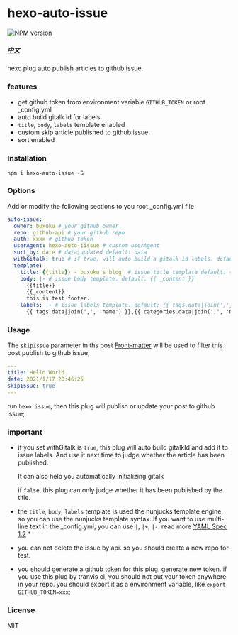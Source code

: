# hexo-auto-issue
[![NPM version](https://badge.fury.io/js/hexo-auto-issue.svg)](https://www.npmjs.com/package/hexo-auto-issue)

##### [中文](./README_CN.md)

hexo plug auto publish articles  to github issue.

### features

* get github token from environment variable `GITHUB_TOKEN` or root _config.yml
* auto build gitalk id for labels
* `title`, `body`, `labels` template enabled
* custom skip article published to github issue
* sort enabled

### Installation

```shell
npm i hexo-auto-issue -S
```

### Options

Add or modify the following sections to you root _config.yml file

```yaml
auto-issue:
  owner: buxuku # your github owner
  repo: github-api # your github repo
  auth: xxxx # github token
  userAgent: hexo-auto-iissue # custom userAgent
  sort_by: date # data|updated default: data
  withGitalk: true # if true, will auto build a gitalk id labels. default: false
  template:
    title: {{title}} - buxuku's blog  # issue title template default: {{title}}
    body: |- # issue body template. default: {{ _content }}
      {{title}}
      {{_content}}
      this is test footer.
    labels: |- # issue labels template. default: {{ tags.data|join(',', 'name') }},{{ categories.data|join(',', 'name') }}
      {{ tags.data|join(',', 'name') }},{{ categories.data|join(',', 'name') }}
```

### Usage

The `skipIssue` parameter in ths post [Front-matter](https://hexo.io/docs/front-matter) will be used to filter this post publish to github issue;

```yaml
---
title: Hello World
date: 2021/1/17 20:46:25
skipIssue: true
---
```

run `hexo issue`, then this plug will publish or update your post to github issue;

### important

* if you set withGitalk is `true`, this plug will auto build gitalkId and add it to issue labels. And use it next time to judge whether the article has been published.
  
  It can also help you automatically initializing gitalk  
  
  if `false`, this plug can only judge whether it has been published by the title.

* the `title`, `body`, `labels` template is used the nunjucks template engine, so you can use the nunjucks template syntax.
  If you want to use multi-line text in the _config.yml, you can use `|`, `|+`, `|-`. read more [YAML Spec 1.2](http://www.yaml.org/spec/1.2/spec.html#id2760844) * 
  
* you can not delete the issue by api. so you should create a new repo for test.

* you should generate a github token for this plug. [generate new token](https://github.com/settings/tokens). if you use this plug by tranvis ci, you should not put your token anywhere in your repo.
you should export it as a environment variable, like `export GITHUB_TOKEN=xxx`;
  
### License

MIT